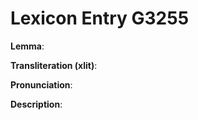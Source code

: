 # Lexicon Entry G3255

**Lemma**: 

**Transliteration (xlit)**: 

**Pronunciation**: 

**Description**:


